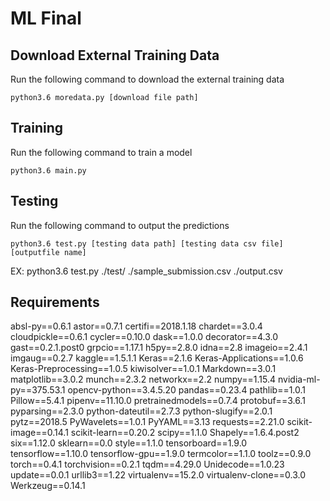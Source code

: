 # ML Final

## Download External Training Data
Run the following command to download the external training data
```
python3.6 moredata.py [download file path]
```

## Training
Run the following command to train a model
```
python3.6 main.py
```

## Testing
Run the following command to output the predictions 
```
python3.6 test.py [testing data path] [testing data csv file] [outputfile name]
```
EX: python3.6 test.py ./test/ ./sample_submission.csv ./output.csv


## Requirements

absl-py==0.6.1
astor==0.7.1
certifi==2018.1.18
chardet==3.0.4
cloudpickle==0.6.1
cycler==0.10.0
dask==1.0.0
decorator==4.3.0
gast==0.2.1.post0
grpcio==1.17.1
h5py==2.8.0
idna==2.8
imageio==2.4.1
imgaug==0.2.7
kaggle==1.5.1.1
Keras==2.1.6
Keras-Applications==1.0.6
Keras-Preprocessing==1.0.5
kiwisolver==1.0.1
Markdown==3.0.1
matplotlib==3.0.2
munch==2.3.2
networkx==2.2
numpy==1.15.4
nvidia-ml-py==375.53.1
opencv-python==3.4.5.20
pandas==0.23.4
pathlib==1.0.1
Pillow==5.4.1
pipenv==11.10.0
pretrainedmodels==0.7.4
protobuf==3.6.1
pyparsing==2.3.0
python-dateutil==2.7.3
python-slugify==2.0.1
pytz==2018.5
PyWavelets==1.0.1
PyYAML==3.13
requests==2.21.0
scikit-image==0.14.1
scikit-learn==0.20.2
scipy==1.1.0
Shapely==1.6.4.post2
six==1.12.0
sklearn==0.0
style==1.1.0
tensorboard==1.9.0
tensorflow==1.10.0
tensorflow-gpu==1.9.0
termcolor==1.1.0
toolz==0.9.0
torch==0.4.1
torchvision==0.2.1
tqdm==4.29.0
Unidecode==1.0.23
update==0.0.1
urllib3==1.22
virtualenv==15.2.0
virtualenv-clone==0.3.0
Werkzeug==0.14.1
